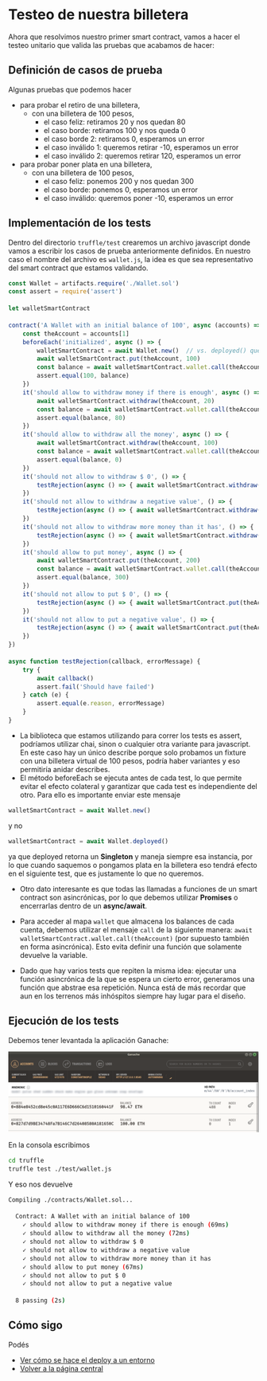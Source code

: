 # Testeo de nuestra billetera

Ahora que resolvimos nuestro primer smart contract, vamos a hacer el testeo unitario que valida las pruebas que acabamos de hacer:

## Definición de casos de prueba

Algunas pruebas que podemos hacer

* para probar el retiro de una billetera,
  * con una billetera de 100 pesos,
    * el caso feliz: retiramos 20 y nos quedan 80
    * el caso borde: retiramos 100 y nos queda 0
    * el caso borde 2: retiramos 0, esperamos un error
    * el caso inválido 1: queremos retirar -10, esperamos un error
    * el caso inválido 2: queremos retirar 120, esperamos un error
* para probar poner plata en una billetera,
  * con una billetera de 100 pesos,
    * el caso feliz: ponemos 200 y nos quedan 300
    * el caso borde: ponemos 0, esperamos un error
    * el caso inválido: queremos poner -10, esperamos un error

## Implementación de los tests

Dentro del directorio `truffle/test` crearemos un archivo javascript donde vamos a escribir los casos de prueba anteriormente definidos. En nuestro caso el nombre del archivo es `wallet.js`, la idea es que sea representativo del smart contract que estamos validando.

```js
const Wallet = artifacts.require('./Wallet.sol')
const assert = require('assert')

let walletSmartContract

contract('A Wallet with an initial balance of 100', async (accounts) => {
    const theAccount = accounts[1]
    beforeEach('initialized', async () => {
        walletSmartContract = await Wallet.new()  // vs. deployed() que devuelve un singleton
        await walletSmartContract.put(theAccount, 100)
        const balance = await walletSmartContract.wallet.call(theAccount)
        assert.equal(100, balance)
    })
    it('should allow to withdraw money if there is enough', async () => {
        await walletSmartContract.withdraw(theAccount, 20)
        const balance = await walletSmartContract.wallet.call(theAccount)
        assert.equal(balance, 80)
    })
    it('should allow to withdraw all the money', async () => {
        await walletSmartContract.withdraw(theAccount, 100)
        const balance = await walletSmartContract.wallet.call(theAccount)
        assert.equal(balance, 0)
    })
    it('should not allow to withdraw $ 0', () => {
        testRejection(async () => { await walletSmartContract.withdraw(theAccount, 0) }, 'Value must be positive')
    })
    it('should not allow to withdraw a negative value', () => {
        testRejection(async () => { await walletSmartContract.withdraw(theAccount, -10) }, 'Value must be positive')
    })
    it('should not allow to withdraw more money than it has', () => {
        testRejection(async () => { await walletSmartContract.withdraw(theAccount, 120) }, 'Not enough cash')
    })
    it('should allow to put money', async () => {
        await walletSmartContract.put(theAccount, 200)
        const balance = await walletSmartContract.wallet.call(theAccount)
        assert.equal(balance, 300)
    })
    it('should not allow to put $ 0', () => {
        testRejection(async () => { await walletSmartContract.put(theAccount, 0) }, 'Value must be positive')
    })
    it('should not allow to put a negative value', () => {
        testRejection(async () => { await walletSmartContract.put(theAccount, -10) }, 'Value must be positive')
    })
})

async function testRejection(callback, errorMessage) {
    try {
        await callback()
        assert.fail('Should have failed')
    } catch (e) {
        assert.equal(e.reason, errorMessage)
    }
}
```

* La biblioteca que estamos utilizando para correr los tests es assert, podríamos utilizar chai, sinon o cualquier otra variante para javascript. En este caso hay un único describe porque solo probamos un fixture con una billetera virtual de 100 pesos, podría haber variantes y eso permitiría anidar describes.
* El método beforeEach se ejecuta antes de cada test, lo que permite evitar el efecto colateral y garantizar que cada test es independiente del otro. Para ello es importante enviar este mensaje

```js
walletSmartContract = await Wallet.new()
```

y no

```js
walletSmartContract = await Wallet.deployed()
```

ya que deployed retorna un **Singleton** y maneja siempre esa instancia, por lo que cuando saquemos o pongamos plata en la billetera eso tendrá efecto en el siguiente test, que es justamente lo que no queremos.

* Otro dato interesante es que todas las llamadas a funciones de un smart contract son asincrónicas, por lo que debemos utilizar **Promises** o encerrarlas dentro de un **async/await**.

* Para acceder al mapa `wallet` que almacena los balances de cada cuenta, debemos utilizar el mensaje `call` de la siguiente manera: `await walletSmartContract.wallet.call(theAccount)` (por supuesto también en forma asincrónica). Esto evita definir una función que solamente devuelve la variable.

* Dado que hay varios tests que repiten la misma idea: ejecutar una función asincrónica de la que se espera un cierto error, generamos una función que abstrae esa repetición. Nunca está de más recordar que aun en los terrenos más inhóspitos siempre hay lugar para el diseño.

## Ejecución de los tests

Debemos tener levantada la aplicación Ganache:

![image](../images/ganache.png)

En la consola escribimos

```bash
cd truffle
truffle test ./test/wallet.js
```

Y eso nos devuelve

```bash
Compiling ./contracts/Wallet.sol...

  Contract: A Wallet with an initial balance of 100
    ✓ should allow to withdraw money if there is enough (69ms)
    ✓ should allow to withdraw all the money (72ms)
    ✓ should not allow to withdraw $ 0
    ✓ should not allow to withdraw a negative value
    ✓ should not allow to withdraw more money than it has
    ✓ should allow to put money (67ms)
    ✓ should not allow to put $ 0
    ✓ should not allow to put a negative value

  8 passing (2s)
```

## Cómo sigo

Podés

* [Ver cómo se hace el deploy a un entorno](./deploy.md)
* [Volver a la página central](../README.md)
